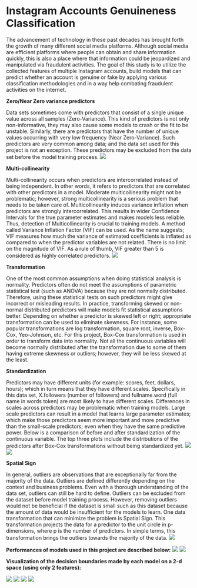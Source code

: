 # Instagram Accounts Genuineness Classification

The advancement of technology in these past decades has brought forth the growth of many different social media platforms. Although social media are efficient platforms where people can obtain and share information quickly, this is also a place where that information could be jeopardized and manipulated via fraudulent activities. The goal of this study is to utilize the collected features of multiple Instagram accounts, build models that can predict whether an account is genuine or fake by applying various classification methodologies and in a way help combating fraudulent activities on the internet.

**Zero/Near Zero variance predictors**

Data sets sometimes come with predictors that consist of a single unique value across all samples (Zero-Variance). This kind of predictors is not only non-informative, they may also cause some models to crash or the fit to be unstable. Similarly, there are predictors that have the number of unique values occurring with very low frequency (Near Zero-Variance). Such predictors are very common among data; and the data set used for this project is not an exception. These predictors may be excluded from the data set before the model training process.
![](images/zero-variance.png)

**Multi-collinearity**

Multi-collinearity occurs when predictors are intercorrelated instead of being independent. In other words, it refers to predictors that are correlated with other predictors in a model. Moderate multicollinearity might not be problematic; however, strong multicollinearity is a serious problem that needs to be taken care of.
Multicollinearity induces variance inflation when predictors are strongly intercorrelated. This results in wider Confidence Intervals for the true parameter estimates and makes models less reliable. Thus, detection of Multicollinearity is crucial to training models. A method called Variance Inflation Factor (VIF) can be used. As the name suggests; VIF measures how much the variance of estimated coefficients is inflated as compared to when the predictor variables are not related. There is no limit on the magnitude of VIF. As a rule of thumb, VIF greater than 5 is considered as highly correlated predictors.
![](images/vif.png)

**Transformation**

One of the most common assumptions when doing statistical analysis is normality. Predictors often do not meet the assumptions of parametric statistical test (such as ANOVA) because they are not normally distributed. Therefore, using these statistical tests on such predictors might give incorrect or misleading results. In practice, transforming skewed or non-normal distributed predictors will make models fit statistical assumptions better.
Depending on whether a predictor is skewed left or right; appropriate transformation can be used to eliminate skewness. For instance, some popular transformations are log transformation, square root, inverse, Box-Cox, Yeo-Johnson, etc. For this project, Box-Cox transformation is used in order to transform data into normality. Not all the continuous variables will become normally distributed after the transformation due to some of them having extreme skewness or outliers; however, they will be less skewed at the least.

**Standardization**

Predictors may have different units (for example: scores, feet, dollars, hours); which in turn means that they have different scales. Specifically in this data set, X.followers (number of followers) and fullname.word (full name in words token) are most likely to have different scales.
Differences in scales across predictors may be problematic when training models. Large scale predictors can result in a model that learns large parameter estimates; which make those predictors seem more important and more predictive than the small-scale predictors; even when they have the same predictive power. Below is a comparison of before and after standardization of the continuous variable. The top three plots include the distributions of the predictors after Box-Cox transformations without being standardized yet.
![](images/before.png)
![](images/after.png)

**Spatial Sign**

In general, outliers are observations that are exceptionally far from the majority of the data. Outliers are defined differently depending on the context and business problems. Even with a thorough understanding of the data set, outliers can still be hard to define. Outliers can be excluded from the dataset before model training process. However, removing outliers would not be beneficial if the dataset is small such as this dataset because the amount of data would be insufficient for the models to learn. One data transformation that can minimize the problem is Spatial Sign. This transformation projects the data for a predictor to the unit circle in p-dimensions, where p is the number of predictors. In simple terms, this transformation brings the outliers towards the majority of the data.
![](images/spatialsign.png)


**Performances of models used in this project are described below:**
![](images/performances.png)
![](images/roc.png)


**Visualization of the decision boundaries made by each model on a 2-d space (using only 2 features):**

![](images/logistic.png)
![](images/knn.png)
![](images/decisiontree.png)
![](images/rf.png)
